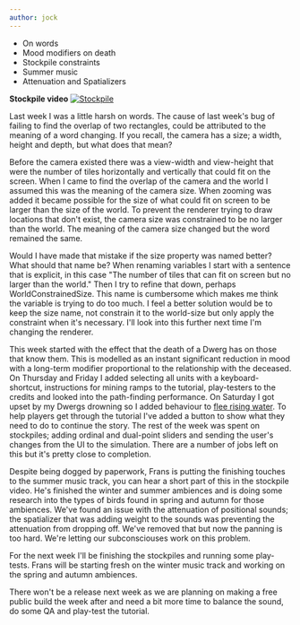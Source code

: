```yaml
---
author: jock
---
```

* On words
* Mood modifiers on death
* Stockpile constraints
* Summer music
* Attenuation and Spatializers

**Stockpile video**
[![Stockpile](http://img.youtube.com/vi/WoNOQc2T1EQ/0.jpg)](https://youtu.be/WoNOQc2T1EQ)

Last week I was a little harsh on words. The cause of last week's bug of failing to find the overlap of two rectangles, could be attributed to the meaning of a word changing. If you recall, the camera has a size; a width, height and depth, but what does that mean?

Before the camera existed there was a view-width and view-height that were the number of tiles horizontally and vertically that could fit on the screen.  When I came to find the overlap of the camera and the world I assumed this was the meaning of the camera size. When zooming was added it became possible for the size of what could fit on screen to be larger than the size of the world. To prevent the renderer trying to draw locations that don't exist, the camera size was constrained to be no larger than the world. The meaning of the camera size changed but the word remained the same. 

Would I have made that mistake if the size property was named better? What should that name be? When renaming variables I start with a sentence that is explicit, in this case "The number of tiles that can fit on screen but no larger than the world." Then I try to refine that down, perhaps WorldConstrainedSize. This name is cumbersome which makes me think the variable is trying to do too much. I feel a better solution would be to keep the size name, not constrain it to the world-size but only apply the constraint when it's necessary. I'll look into this further next time I'm changing the renderer.

This week started with the effect that the death of a Dwerg has on those that know them. This is modelled as an instant significant reduction in mood with a long-term modifier proportional to the relationship with the deceased. On Thursday and Friday I added selecting all units with a keyboard-shortcut, instructions for mining ramps to the tutorial, play-testers to the credits and looked into the path-finding performance. On Saturday I got upset by my Dwergs drowning so I added behaviour to [flee rising water](https://youtu.be/6HTsGEu-ISg). To help players get through the tutorial I've added a button to show what they need to do to continue the story. The rest of the week was spent on stockpiles; adding ordinal and dual-point sliders and sending the user's changes from the UI to the simulation. There are a number of jobs left on this but it's pretty close to completion.

Despite being dogged by paperwork, Frans is putting the finishing touches to the summer music track, you can hear a short part of this in the stockpile video. He's finished the winter and summer ambiences and is doing some research into the types of birds found in spring and autumn for those ambiences. We've found an issue with the attenuation of positional sounds; the spatializer that was adding weight to the sounds was preventing the attenuation from dropping off. We've removed that but now the panning is too hard. We're letting our subconsciouses work on this problem.

For the next week I'll be finishing the stockpiles and running some play-tests. Frans will be starting fresh on the winter music track and working on the spring and autumn ambiences.

There won't be a release next week as we are planning on making a free public build the week after and need a bit more time to balance the sound, do some QA and play-test the tutorial.
